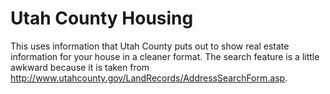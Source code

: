 # Utah County Housing

This uses information that Utah County puts out to show real estate information for your house in a cleaner format. The search feature is a little awkward because it is taken
from <http://www.utahcounty.gov/LandRecords/AddressSearchForm.asp>.
